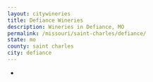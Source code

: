```yaml
---
layout: citywineries
title: Defiance Wineries
description: Wineries in Defiance, MO
permalink: /missouri/saint-charles/defiance/
state: mo
county: saint charles
city: defiance
---
```

-

